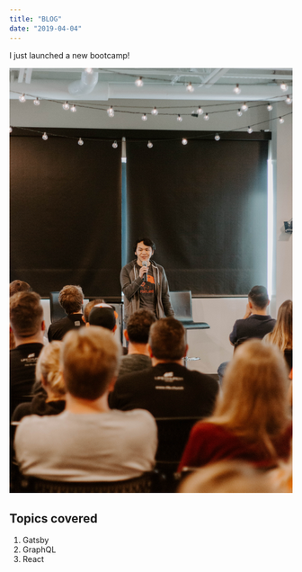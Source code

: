 ```yaml
---
title: "BLOG"
date: "2019-04-04"
---
```


I just launched a new bootcamp!

![My talk at Life.Church](./IMG_0146.jpg)

## Topics covered

1. Gatsby
2. GraphQL
3. React